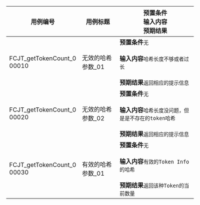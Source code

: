 |用例编号|用例标题|预置条件<br>输入内容<br>预期结果|
|----------------|----------------|----------------|
|<a name="FCJT_getTokenCount_000010"></a>FCJT_getTokenCount_0<br>00010|无效的哈希参数_01|**预置条件**`无`<br><br>**输入内容**`哈希长度不够或者过长`<br><br>**预期结果**`返回相应的提示信息`|
|<a name="FCJT_getTokenCount_000020"></a>FCJT_getTokenCount_0<br>00020|无效的哈希参数_02|**预置条件**`无`<br><br>**输入内容**`哈希长度没问题，但是是不存在的token哈希`<br><br>**预期结果**`返回相应的提示信息`|
|<a name="FCJT_getTokenCount_000030"></a>FCJT_getTokenCount_0<br>00030|有效的哈希参数_01|**预置条件**`无`<br><br>**输入内容**`有效的Token Info的哈希`<br><br>**预期结果**`返回该种Token的当前数量`|
